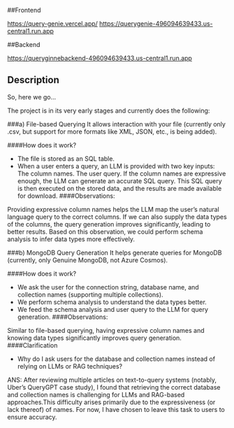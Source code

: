 ##Frontend

https://query-genie.vercel.app/
https://querygenie-496094639433.us-central1.run.app

##Backend

https://queryginnebackend-496094639433.us-central1.run.app


## Description

So, here we go...

The project is in its very early stages and currently does the following:

###a) File-based Querying
It allows interaction with your file (currently only .csv, but support for more formats like XML, JSON, etc., is being added).

####How does it work?

- The file is stored as an SQL table.
- When a user enters a query, an LLM is provided with two key inputs:
    The column names.
    The user query.
  If the column names are expressive enough, the LLM can generate an accurate SQL query.
  This SQL query is then executed on the stored data, and the results are made available for download.
####Observations:

Providing expressive column names helps the LLM map the user’s natural language query to the correct columns.
If we can also supply the data types of the columns, the query generation improves significantly, leading to better results.
Based on this observation, we could perform schema analysis to infer data types more effectively.

###b) MongoDB Query Generation
It helps generate queries for MongoDB (currently, only Genuine MongoDB, not Azure Cosmos).

####How does it work?

- We ask the user for the connection string, database name, and collection names (supporting multiple collections).
- We perform schema analysis to understand the data types better.
- We feed the schema analysis and user query to the LLM for query generation.
####Observations:

Similar to file-based querying, having expressive column names and knowing data types significantly improves query generation.
####Clarification
- Why do I ask users for the database and collection names instead of relying on LLMs or RAG techniques?

ANS: After reviewing multiple articles on text-to-query systems (notably, Uber’s QueryGPT case study), I found that retrieving the correct database and collection names is challenging for LLMs and RAG-based approaches.This difficulty arises primarily due to the expressiveness (or lack thereof) of names.
For now, I have chosen to leave this task to users to ensure accuracy.
